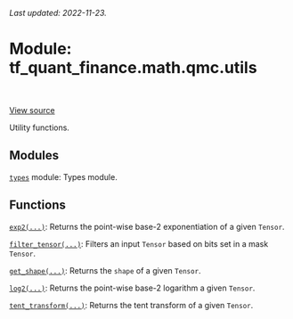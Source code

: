<!--
This file is generated by a tool. Do not edit directly.
For open-source contributions the docs will be updated automatically.
-->

*Last updated: 2022-11-23.*

<div itemscope itemtype="http://developers.google.com/ReferenceObject">
<meta itemprop="name" content="tf_quant_finance.math.qmc.utils" />
<meta itemprop="path" content="Stable" />
</div>

# Module: tf_quant_finance.math.qmc.utils

<!-- Insert buttons and diff -->

<table class="tfo-notebook-buttons tfo-api" align="left">
</table>

<a target="_blank" href="https://github.com/google/tf-quant-finance/blob/master/tf_quant_finance/math/qmc/utils.py">View source</a>



Utility functions.



## Modules

[`types`](../../../tf_quant_finance/types.md) module: Types module.

## Functions

[`exp2(...)`](../../../tf_quant_finance/math/qmc/utils/exp2.md): Returns the point-wise base-2 exponentiation of a given `Tensor`.

[`filter_tensor(...)`](../../../tf_quant_finance/math/qmc/utils/filter_tensor.md): Filters an input `Tensor` based on bits set in a mask `Tensor`.

[`get_shape(...)`](../../../tf_quant_finance/math/qmc/utils/get_shape.md): Returns the `shape` of a given `Tensor`.

[`log2(...)`](../../../tf_quant_finance/math/qmc/utils/log2.md): Returns the point-wise base-2 logarithm a given `Tensor`.

[`tent_transform(...)`](../../../tf_quant_finance/math/qmc/utils/tent_transform.md): Returns the tent transform of a given `Tensor`.

